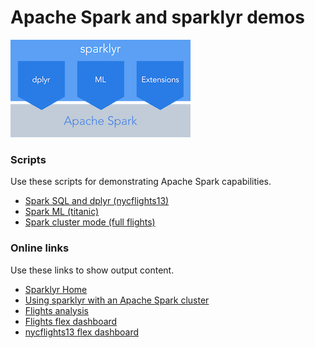 # Apache Spark and sparklyr demos

![](sparklyr-illustration.png)

### Scripts

Use these scripts for demonstrating Apache Spark capabilities.

* [Spark SQL and dplyr (nycflights13)](nycflights13/dplyr.Rmd)
* [Spark ML (titanic)](titanic/notebook-classification.Rmd)
* [Spark cluster mode (full flights)](flights/sparkClusterDemo.Rmd)

### Online links

Use these links to show output content.

* [Sparklyr Home](http://spark.rstudio.com/index.html)
* [Using sparklyr with an Apache Spark cluster](https://beta.rstudioconnect.com/connect/#/apps/1446)
* [Flights analysis](https://beta.rstudioconnect.com/content/1438/)
* [Flights flex dashboard](https://beta.rstudioconnect.com/content/1439)
* [nycflights13 flex dashboard](https://beta.rstudioconnect.com/content/1429/)
